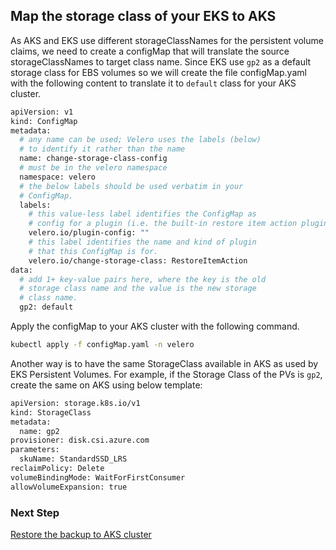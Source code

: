 ## Map the storage class of your EKS to AKS

As AKS and EKS use different storageClassNames for the persistent volume claims, we need to create a configMap that will translate the source storageClassNames to target class name. Since EKS use `gp2` as a default storage class for EBS volumes so we will create the file configMap.yaml with the following content to translate it to `default` class for your AKS cluster.

```bash
apiVersion: v1
kind: ConfigMap
metadata:
  # any name can be used; Velero uses the labels (below)
  # to identify it rather than the name
  name: change-storage-class-config
  # must be in the velero namespace
  namespace: velero
  # the below labels should be used verbatim in your
  # ConfigMap.
  labels:
    # this value-less label identifies the ConfigMap as
    # config for a plugin (i.e. the built-in restore item action plugin)
    velero.io/plugin-config: ""
    # this label identifies the name and kind of plugin
    # that this ConfigMap is for.
    velero.io/change-storage-class: RestoreItemAction
data:
  # add 1+ key-value pairs here, where the key is the old
  # storage class name and the value is the new storage
  # class name.
  gp2: default
```
Apply the configMap to your AKS cluster with the following command.

```bash
kubectl apply -f configMap.yaml -n velero
```

Another way is to have the same StorageClass available in AKS as used by EKS Persistent Volumes. For example, if the Storage Class of the PVs is `gp2`, create the same on AKS using below template:

```bash
apiVersion: storage.k8s.io/v1
kind: StorageClass
metadata:
  name: gp2
provisioner: disk.csi.azure.com
parameters:
  skuName: StandardSSD_LRS
reclaimPolicy: Delete
volumeBindingMode: WaitForFirstConsumer
allowVolumeExpansion: true
```

### Next Step
[Restore the backup to AKS cluster](restore-aks-cluster.md)